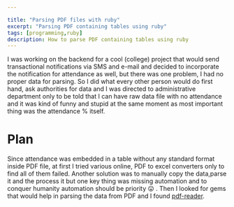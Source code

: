 ```yaml
---

title: "Parsing PDF files with ruby"
excerpt: "Parsing PDF containing tables using ruby"
tags: [programming,ruby]
description: How to parse PDF containing tables using ruby
---
```


I was working on the backend for a cool (college) project that would send transactional notifications via SMS and e-mail and decided to incorporate the notification for attendance as well, but there was one problem, I had no proper data for parsing. So I did what every other person would do first hand, ask authorities for data and I was directed to administrative department only to be told that I can have raw data file with no attendance and it was kind of funny and stupid at the same moment as most important thing was the attendance % itself.

# Plan
Since attendance was embedded in a table without any standard format inside PDF file, at first I tried various online, PDF to excel converters only to find all of them failed. Another solution was to manually copy the data,parse it and the process it but one key thing was missing automation and to conquer humanity automation should be priority :stuck_out_tongue: . Then I looked for gems that would help in parsing the data from PDF and I found [pdf-reader](https://github.com/yob/pdf-reader).
